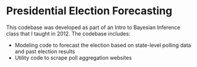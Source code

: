 # Presidential Election Forecasting

This codebase was developed as part of an Intro to Bayesian Inference class that I taught in 2012. The codebase includes:

* Modeling code to forecast the election based on state-level polling data and past election results
* Utility code to scrape poll aggregation websites


